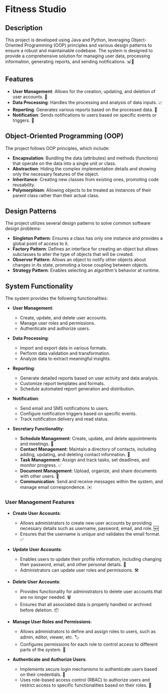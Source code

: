 # Fitness Studio

## Description
This project is developed using Java and Python, leveraging Object-Oriented Programming (OOP) principles and various design patterns to ensure a robust and maintainable codebase. The system is designed to provide a comprehensive solution for managing user data, processing information, generating reports, and sending notifications. 📊📧

## Features
- **User Management**: Allows for the creation, updating, and deletion of user accounts. 👤
- **Data Processing**: Handles the processing and analysis of data inputs. 📈
- **Reporting**: Generates various reports based on the processed data. 📝
- **Notification**: Sends notifications to users based on specific events or triggers. 🔔

## Object-Oriented Programming (OOP)
The project follows OOP principles, which include:

- **Encapsulation**: Bundling the data (attributes) and methods (functions) that operate on the data into a single unit or class.
- **Abstraction**: Hiding the complex implementation details and showing only the necessary features of the object.
- **Inheritance**: Creating new classes from existing ones, promoting code reusability.
- **Polymorphism**: Allowing objects to be treated as instances of their parent class rather than their actual class.

## Design Patterns
The project utilizes several design patterns to solve common software design problems:

- **Singleton Pattern**: Ensures a class has only one instance and provides a global point of access to it.
- **Factory Pattern**: Defines an interface for creating an object but allows subclasses to alter the type of objects that will be created.
- **Observer Pattern**: Allows an object to notify other objects about changes in its state, promoting a loose coupling between objects.
- **Strategy Pattern**: Enables selecting an algorithm's behavior at runtime.

## System Functionality
The system provides the following functionalities:

- **User Management**: 
  - Create, update, and delete user accounts.
  - Manage user roles and permissions.
  - Authenticate and authorize users.

- **Data Processing**: 
  - Import and export data in various formats.
  - Perform data validation and transformation.
  - Analyze data to extract meaningful insights.

- **Reporting**: 
  - Generate detailed reports based on user activity and data analysis.
  - Customize report templates and formats.
  - Schedule automated report generation and distribution.

- **Notification**: 
  - Send email and SMS notifications to users.
  - Configure notification triggers based on specific events.
  - Track notification delivery and read status.

- **Secretary Functionality**:
  - **Schedule Management**: Create, update, and delete appointments and meetings. 📅
  - **Contact Management**: Maintain a directory of contacts, including adding, updating, and deleting contact information. 📇
  - **Task Management**: Assign and track tasks, set deadlines, and monitor progress. ✅
  - **Document Management**: Upload, organize, and share documents with other users. 📂
  - **Communication**: Send and receive messages within the system, and manage email correspondence. ✉️

### User Management Features

- **Create User Accounts**: 
  - Allows administrators to create new user accounts by providing necessary details such as username, password, email, and role. 🆕
  - Ensures that the username is unique and validates the email format. ✅

- **Update User Accounts**: 
  - Enables users to update their profile information, including changing their password, email, and other personal details. 🔄
  - Administrators can update user roles and permissions. 🛠️

- **Delete User Accounts**: 
  - Provides functionality for administrators to delete user accounts that are no longer needed. 🗑️
  - Ensures that all associated data is properly handled or archived before deletion. 📦

- **Manage User Roles and Permissions**: 
  - Allows administrators to define and assign roles to users, such as admin, editor, viewer, etc. 🏷️
  - Configures permissions for each role to control access to different parts of the system. 🔐

- **Authenticate and Authorize Users**: 
  - Implements secure login mechanisms to authenticate users based on their credentials. 🔑
  - Uses role-based access control (RBAC) to authorize users and restrict access to specific functionalities based on their roles. 🚦


